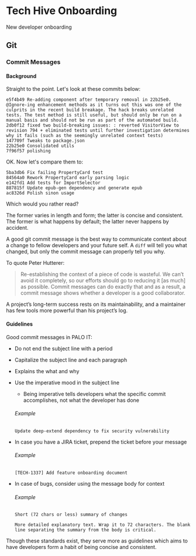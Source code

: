 # Tech Hive Onboarding
New developer onboarding

## Git
### Commit Messages
#### Background

Straight to the point. Let's look at these commits below:

```
e5f4b49 Re-adding component after temporary removal in 22b25e0. @Ignore-ing enhancement methods as it turns out this was one of the culprits in the recent build breakage. The hack breaks unrelated tests. The test method is still useful, but should only be run on a manual basis and should not be run as part of the automated build.
2db0f12 fixed two build-breaking issues: : reverted VisitorView to revision 794 + eliminated tests until further investigation determines why it fails (such as the seemingly unrelated context tests)
147709f Tweaks to package.json
22b25e0 Consolidated utils
7f96f57 polishing
```

OK. Now let's compare them to:

```
5ba3db6 Fix failing PropertyCard test
84564a0 Rework PropertyCard early parsing logic
e142fd1 Add tests for ImportSelector
887815f Update epub-gen dependency and generate epub
ac8326d Polish sinon usage
```

Which would you rather read?

The former varies in length and form; the latter is concise and consistent.
The former is what happens by default; the latter never happens by accident.

A good git commit message is the best way to communicate context about a change to fellow developers and your future self. A `diff` will tell you what changed, but only the commit message can properly tell you why.

To quote Peter Hutterer:
> Re-establishing the context of a piece of code is wasteful. We can’t avoid it completely, so our efforts should go to reducing it [as much] as possible. Commit messages can do exactly that and as a result, a commit message shows whether a developer is a good collaborator.

A project’s long-term success rests on its maintainability, and a maintainer has few tools more powerful than his project’s log.

#### Guidelines

Good commit messages in PALO IT:

- Do not end the subject line with a period
- Capitalize the subject line and each paragraph
- Explains the what and why
- Use the imperative mood in the subject line
  * Being imperative tells developers what the specific commit accomplishes, not what the developer has done

  ###### Example
  ```
  Update deep-extend dependency to fix security vulnerability
  ```
  
- In case you have a JIRA ticket, prepend the ticket before your message

  ###### Example
  ```
  [TECH-1337] Add feature onboarding document
  ```

- In case of bugs, consider using the message body for context
  ###### Example
  ```
  Short (72 chars or less) summary of changes
  
  More detailed explanatory text. Wrap it to 72 characters. The blank
  line separating the summary from the body is critical.
  ```

Though these standards exist, they serve more as guidelines which aims to have developers form a habit of being concise and consistent.
